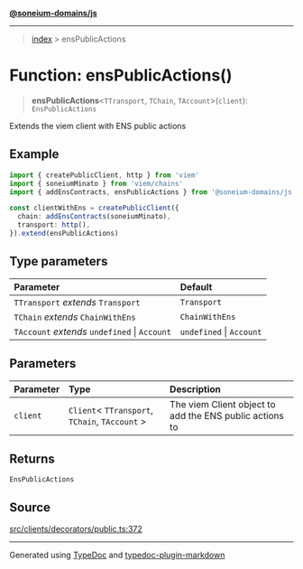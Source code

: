 [**@soneium-domains/js**](../README.md)

---

> [index](README.md) > ensPublicActions

# Function: ensPublicActions()

> **ensPublicActions**\<`TTransport`, `TChain`, `TAccount`\>(`client`): `EnsPublicActions`

Extends the viem client with ENS public actions

## Example

```ts
import { createPublicClient, http } from 'viem'
import { soneiumMinato } from 'viem/chains'
import { addEnsContracts, ensPublicActions } from '@soneium-domains/js'

const clientWithEns = createPublicClient({
  chain: addEnsContracts(soneiumMinato),
  transport: http(),
}).extend(ensPublicActions)
```

## Type parameters

| Parameter                                     | Default                  |
| :-------------------------------------------- | :----------------------- |
| `TTransport` _extends_ `Transport`            | `Transport`              |
| `TChain` _extends_ `ChainWithEns`             | `ChainWithEns`           |
| `TAccount` _extends_ `undefined` \| `Account` | `undefined` \| `Account` |

## Parameters

| Parameter | Type                                             | Description                                             |
| :-------- | :----------------------------------------------- | :------------------------------------------------------ |
| `client`  | `Client`\< `TTransport`, `TChain`, `TAccount` \> | The viem Client object to add the ENS public actions to |

## Returns

`EnsPublicActions`

## Source

[src/clients/decorators/public.ts:372](https://github.com/soneium-domains/soneium-domains-js/tree/main/src/clients/decorators/public.ts#L372)

---

Generated using [TypeDoc](https://typedoc.org/) and [typedoc-plugin-markdown](https://www.npmjs.com/package/typedoc-plugin-markdown)
